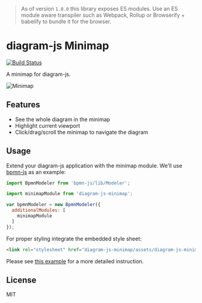 > As of version `1.0.0` this library exposes ES modules. Use an ES module aware transpiler such as Webpack, Rollup or Browserify + babelify to bundle it for the browser.


# diagram-js Minimap

[![Build Status](https://travis-ci.org/bpmn-io/diagram-js-minimap.svg?branch=master)](https://travis-ci.org/bpmn-io/diagram-js-minimap)

A minimap for diagram-js.

![Minimap](resources/screenshot.png)


## Features

* See the whole diagram in the minimap
* Highlight current viewport
* Click/drag/scroll the minimap to navigate the diagram


## Usage

Extend your diagram-js application with the minimap module. We'll use [bpmn-js](https://github.com/bpmn-io/bpmn-js) as an example:

```javascript
import BpmnModeler from 'bpmn-js/lib/Modeler';

import minimapModule from 'diagram-js-minimap';

var bpmnModeler = new BpmnModeler({
  additionalModules: [
    minimapModule
  ]
});
```

For proper styling integrate the embedded style sheet:

```html
<link rel="stylesheet" href="diagram-js-minimap/assets/diagram-js-minimap.css" />
```

Please see [this example](https://github.com/bpmn-io/bpmn-js-examples/tree/master/minimap) for a more detailed instruction.


## License

MIT
